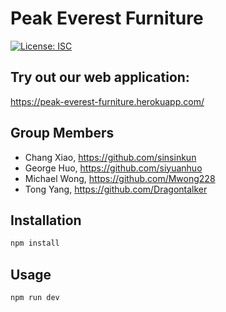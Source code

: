 # Peak Everest Furniture

[![License: ISC](https://img.shields.io/badge/License-ISC-blue.svg)](https://opensource.org/licenses/ISC)

## Try out our web application:

https://peak-everest-furniture.herokuapp.com/

## Group Members

- Chang Xiao, https://github.com/sinsinkun
- George Huo, https://github.com/siyuanhuo
- Michael Wong, https://github.com/Mwong228
- Tong Yang, https://github.com/Dragontalker

## Installation

```bash
npm install
```

## Usage

```bash
npm run dev
```
